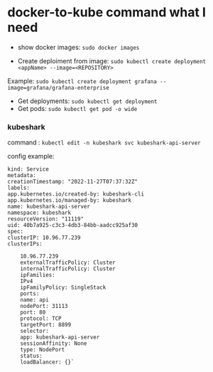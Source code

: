 # docker-to-kube command what I need

- show docker images: ```sudo docker images```

- Create deploiment from image: ```sudo kubectl create deployment <appName> --image=<REPOSITORY>```

Example: ```sudo kubectl create deployment grafana --image=grafana/grafana-enterprise```


- Get deployments: ```sudo kubectl get deployment```
- Get pods: ```sudo kubectl get pod -o wide```

### kubeshark 
command : ```kubectl edit -n kubeshark svc kubeshark-api-server```

config example:

```apiVersion: v1
kind: Service
metadata:
creationTimestamp: "2022-11-27T07:37:32Z"
labels:
app.kubernetes.io/created-by: kubeshark-cli
app.kubernetes.io/managed-by: kubeshark
name: kubeshark-api-server
namespace: kubeshark
resourceVersion: "11119"
uid: 40b7a925-c3c3-4db3-84bb-aadcc925af30
spec:
clusterIP: 10.96.77.239
clusterIPs:

    10.96.77.239
    externalTrafficPolicy: Cluster   
    internalTrafficPolicy: Cluster
    ipFamilies:
    IPv4
    ipFamilyPolicy: SingleStack
    ports:
    name: api
    nodePort: 31113
    port: 80
    protocol: TCP
    targetPort: 8899
    selector:
    app: kubeshark-api-server
    sessionAffinity: None
    type: NodePort
    status:
    loadBalancer: {}`
```
